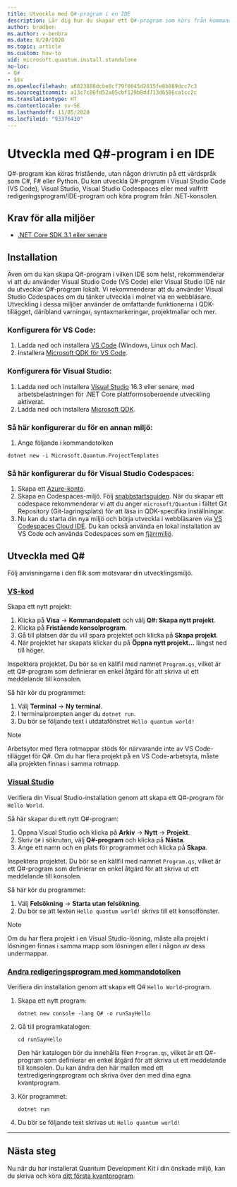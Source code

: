 ```yaml
---
title: Utveckla med Q#-program i en IDE
description: Lär dig hur du skapar ett Q#-program som körs från kommandotolken.
author: bradben
ms.author: v-benbra
ms.date: 8/20/2020
ms.topic: article
ms.custom: how-to
uid: microsoft.quantum.install.standalone
no-loc:
- Q#
- $$v
ms.openlocfilehash: a6823888dcbe8cf79f0045d2615fe8b889dcc7c3
ms.sourcegitcommit: a13c7c86fd52a05cbf129b8dd713d6586ca1cc2c
ms.translationtype: HT
ms.contentlocale: sv-SE
ms.lasthandoff: 11/05/2020
ms.locfileid: "93376430"
---
```

# <a name="develop-with-no-locq-applications-in-an-ide"></a>Utveckla med Q#-program i en IDE

Q#-program kan köras fristående, utan någon drivrutin på ett värdspråk som C#, F# eller Python. Du kan utveckla Q#-program i Visual Studio Code (VS Code), Visual Studio, Visual Studio Codespaces eller med valfritt redigeringsprogram/IDE-program och köra program från .NET-konsolen. 

## <a name="prerequisites-for-all-environments"></a>Krav för alla miljöer

- [.NET Core SDK 3.1 eller senare](https://www.microsoft.com/net/download)

## <a name="installation"></a>Installation

Även om du kan skapa Q#-program i vilken IDE som helst, rekommenderar vi att du använder Visual Studio Code (VS Code) eller Visual Studio IDE när du utvecklar Q#-program lokalt. Vi rekommenderar att du använder Visual Studio Codespaces om du tänker utveckla i molnet via en webbläsare. Utveckling i dessa miljöer använder de omfattande funktionerna i QDK-tillägget, däribland varningar, syntaxmarkeringar, projektmallar och mer. 

### <a name="to-configure-for-vs-code"></a>Konfigurera för VS Code:

1. Ladda ned och installera [VS Code](https://code.visualstudio.com/download) (Windows, Linux och Mac).
2. Installera [Microsoft QDK för VS Code](https://marketplace.visualstudio.com/items?itemName=quantum.quantum-devkit-vscode).

### <a name="to-configure-for-visual-studio"></a>Konfigurera för Visual Studio:

1. Ladda ned och installera [Visual Studio](https://visualstudio.microsoft.com/downloads/) 16.3 eller senare, med arbetsbelastningen för .NET Core plattformsoberoende utveckling aktiverat.
2. Ladda ned och installera [Microsoft QDK](https://marketplace.visualstudio.com/items?itemName=quantum.DevKit).

### <a name="to-configure-for-another-environment"></a>Så här konfigurerar du för en annan miljö: 

1. Ange följande i kommandotolken

```dotnetcli
dotnet new -i Microsoft.Quantum.ProjectTemplates
```

### <a name="to-configure-for-visual-studio-codespaces"></a>Så här konfigurerar du för Visual Studio Codespaces:

1. Skapa ett [Azure-konto](https://azure.microsoft.com/free/).
2. Skapa en Codespaces-miljö. Följ [snabbstartsguiden](https://docs.microsoft.com/visualstudio/codespaces/quickstarts/browser). När du skapar ett codespace rekommenderar vi att du anger `microsoft/Quantum` i fältet Git Repository (Git-lagringsplats) för att läsa in QDK-specifika inställningar.
3. Nu kan du starta din nya miljö och börja utveckla i webbläsaren via [VS Codespaces Cloud IDE](https://online.visualstudio.com/environments). Du kan också använda en lokal installation av VS Code och använda Codespaces som en [fjärrmiljö](https://docs.microsoft.com/visualstudio/online/how-to/vscode).

## <a name="develop-with-no-locq"></a>Utveckla med Q#

Följ anvisningarna i den flik som motsvarar din utvecklingsmiljö.

### <a name="vs-code"></a>[VS-kod](#tab/tabid-vscode)

Skapa ett nytt projekt:

1. Klicka på **Visa** -> **Kommandopalett** och välj **Q#: Skapa nytt projekt**.
2. Klicka på **Fristående konsolprogram**.
3. Gå till platsen där du vill spara projektet och klicka på **Skapa projekt**.
4. När projektet har skapats klickar du på **Öppna nytt projekt...** längst ned till höger.

Inspektera projektet. Du bör se en källfil med namnet `Program.qs`, vilket är ett Q#-program som definierar en enkel åtgärd för att skriva ut ett meddelande till konsolen.

Så här kör du programmet:

1. Välj **Terminal** -> **Ny terminal**.
2. I terminalprompten anger du `dotnet run`.
3. Du bör se följande text i utdatafönstret `Hello quantum world!`

> [!NOTE]
> Arbetsytor med flera rotmappar stöds för närvarande inte av VS Code-tillägget för Q#. Om du har flera projekt på en VS Code-arbetsyta, måste alla projekten finnas i samma rotmapp.

### <a name="visual-studio"></a>[Visual Studio](#tab/tabid-vs)

Verifiera din Visual Studio-installation genom att skapa ett Q#-program för `Hello World`.

Så här skapar du ett nytt Q#-program:

1. Öppna Visual Studio och klicka på **Arkiv** -> **Nytt** -> **Projekt**.
2. Skriv `Q#` i sökrutan, välj **Q#-program** och klicka på **Nästa**.
3. Ange ett namn och en plats för programmet och klicka på **Skapa**.


Inspektera projektet. Du bör se en källfil med namnet `Program.qs`, vilket är ett Q#-program som definierar en enkel åtgärd för att skriva ut ett meddelande till konsolen.

Så här kör du programmet:

1. Välj **Felsökning** -> **Starta utan felsökning**.
2. Du bör se att texten `Hello quantum world!` skrivs till ett konsolfönster.

> [!NOTE]
> Om du har flera projekt i en Visual Studio-lösning, måste alla projekt i lösningen finnas i samma mapp som lösningen eller i någon av dess undermappar.  

### <a name="other-editors-with-the-command-prompt"></a>[Andra redigeringsprogram med kommandotolken](#tab/tabid-cmdline)

Verifiera din installation genom att skapa ett Q# `Hello World`-program.

1. Skapa ett nytt program:

    ```dotnetcli
    dotnet new console -lang Q# -o runSayHello
    ```

1. Gå till programkatalogen:

    ```dotnetcli
    cd runSayHello
    ```

    Den här katalogen bör du innehålla filen `Program.qs`, vilket är ett Q#-program som definierar en enkel åtgärd för att skriva ut ett meddelande till konsolen. Du kan ändra den här mallen med ett textredigeringsprogram och skriva över den med dina egna kvantprogram. 

1. Kör programmet:

    ```dotnetcli
    dotnet run
    ```

1. Du bör se följande text skrivas ut: `Hello quantum world!`

***

## <a name="next-steps"></a>Nästa steg

Nu när du har installerat Quantum Development Kit i din önskade miljö, kan du skriva och köra [ditt första kvantprogram](xref:microsoft.quantum.quickstarts.qrng).
